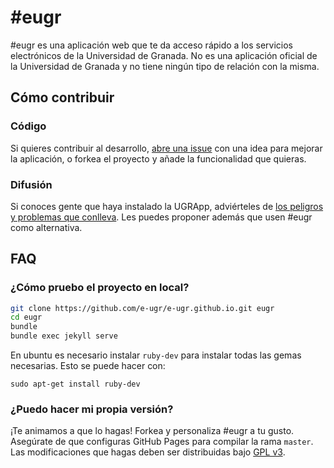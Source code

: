 # #eugr

#eugr es una aplicación web que te da acceso rápido a los servicios electrónicos de la Universidad de Granada. No es una aplicación oficial de la Universidad de Granada y no tiene ningún tipo de relación con la misma.

## Cómo contribuir

### Código

Si quieres contribuir al desarrollo, [abre una issue](https://github.com/e-ugr/e-ugr.github.io/issues/new) con una idea para mejorar la aplicación, o forkea el proyecto y añade la funcionalidad que quieras.

### Difusión

Si conoces gente que haya instalado la UGRApp, adviérteles de [los peligros y problemas que conlleva](https://antiugrapp.github.io/). Les puedes proponer además que usen #eugr como alternativa.

## FAQ

### ¿Cómo pruebo el proyecto en local?

~~~sh
git clone https://github.com/e-ugr/e-ugr.github.io.git eugr
cd eugr
bundle
bundle exec jekyll serve
~~~

En ubuntu es necesario instalar `ruby-dev` para instalar todas las gemas necesarias. Esto se puede hacer con:

	sudo apt-get install ruby-dev



### ¿Puedo hacer mi propia versión?

¡Te animamos a que lo hagas! Forkea y personaliza #eugr a tu gusto. Asegúrate de que configuras GitHub Pages para compilar la rama `master`. Las modificaciones que hagas deben ser distribuidas bajo [GPL v3](https://github.com/e-ugr/e-ugr.github.io/blob/master/LICENSE).
